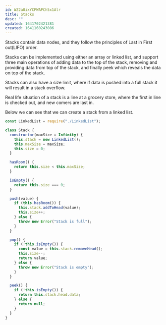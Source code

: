 ```yaml
---
id: WZ2a0ixYCPWAPCh5x1Alr
title: Stacks
desc: ""
updated: 1641702421381
created: 1641160243086
---
```


Stacks contain data nodes, and they follow the principles of Last in First out(LIFO) order.

Stacks can be implemented using either an array or linked list, and support three main operations of adding data to the top of the stack, removing and providing data from top of the stack, and finally peek which reveals the data on top of the stack.

Stacks can also have a size limit, where if data is pushed into a full stack it will result in a stack overflow.

Real life situation of a stack is a line at a grocery store, where the first in line is checked out, and new comers are last in.

Below we can see that we can create a stack from a linked list.

```javascript
const LinkedList = require("./LinkedList");

class Stack {
  constructor(maxSize = Infinity) {
    this.stack = new LinkedList();
    this.maxSize = maxSize;
    this.size = 0;
  }

  hasRoom() {
    return this.size < this.maxSize;
  }

  isEmpty() {
    return this.size === 0;
  }

  push(value) {
    if (this.hasRoom()) {
      this.stack.addToHead(value);
      this.size++;
    } else {
      throw new Error("Stack is full");
    }
  }

  pop() {
    if (!this.isEmpty()) {
      const value = this.stack.removeHead();
      this.size--;
      return value;
    } else {
      throw new Error("Stack is empty");
    }
  }

  peek() {
    if (!this.isEmpty()) {
      return this.stack.head.data;
    } else {
      return null;
    }
  }
}
```
